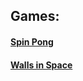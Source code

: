## Games:

#### [Spin Pong](pages/spinpong/spinpong.html)

#### [Walls in Space](pages/walls_in_space/walls_in_space.html)
